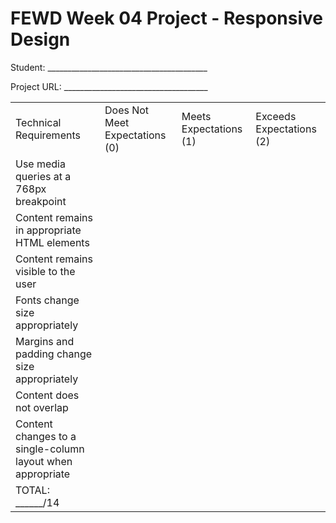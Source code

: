 # FEWD Week 04 Project - Responsive Design

Student: ________________________________________

Project URL: ____________________________________

|                                                                                               |                                |                        |                          |
|-----------------------------------------------------------------------------------------------|--------------------------------|------------------------|--------------------------|
| Technical Requirements                                                                        | Does Not Meet Expectations (0) | Meets Expectations (1) | Exceeds Expectations (2) |
| Use media queries at a 768px breakpoint                                                       |                                |                        |                          |
| Content remains in appropriate HTML elements                                                     |                                |                        |                          |
| Content remains visible to the user                                                           |                                |                        |                          |
| Fonts change size appropriately                                                               |                                |                        |                          |
| Margins and padding change size appropriately                                                 |                                |                        |                          |
| Content does not overlap                                                                      |                                |                        |                          |
| Content changes to a single-column layout when appropriate |                                |                        |                          |
| TOTAL: ______/14                                                                              |                                |                        |                          |
